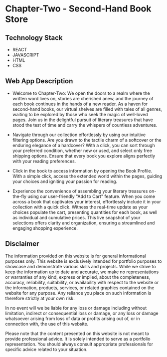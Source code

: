 # Chapter-Two - Second-Hand Book Store

## Technology Stack

- REACT
- JAVASCRIPT
- HTML
- CSS

## Web App Description

- Welcome to Chapter-Two: We open the doors to a realm where the written word lives on, stories are cherished anew, and the journey of each book continues in the hands of a new reader. As a haven for second-hand books, our virtual shelves are filled with tales of all genres, waiting to be explored by those who seek the magic of well-loved pages. Join us in the delightful pursuit of literary treasures that have stood the test of time and carry the whispers of countless adventures.

- Navigate through our collection effortlessly by using our intuitive filtering options. Are you drawn to the tactile charm of a softcover or the enduring elegance of a hardcover? With a click, you can sort through your preferred condition, whether new or used, and select only free shipping options. Ensure that every book you explore aligns perfectly with your reading preferences.

- Click in the book to access information by opening the Book Profile. With a simple click, access the extended world within the pages, guiding your choices and igniting your passion for reading.

- Experience the convenience of assembling your literary treasures on-the-fly using our user-friendly "Add to Cart" feature. When you come across a book that captivates your interest, effortlessly include it in your collection with a quick click. Witness the real-time update as your choices populate the cart, presenting quantities for each book, as well as individual and cumulative prices. This live snapshot of your selections offers clarity and organization, ensuring a streamlined and engaging shopping experience.

## Disclaimer

The information provided on this website is for general informational purposes only. This website is exclusively intended for portfolio purposes to showcase and demonstrate various skills and projects. While we strive to keep the information up to date and accurate, we make no representations or warranties of any kind, express or implied, about the completeness, accuracy, reliability, suitability, or availability with respect to the website or the information, products, services, or related graphics contained on the website for any purpose. Any reliance you place on such information is therefore strictly at your own risk.

In no event will we be liable for any loss or damage including without limitation, indirect or consequential loss or damage, or any loss or damage whatsoever arising from loss of data or profits arising out of, or in connection with, the use of this website.

Please note that the content presented on this website is not meant to provide professional advice. It is solely intended to serve as a portfolio representation. You should always consult appropriate professionals for specific advice related to your situation.
